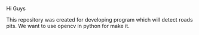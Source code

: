 Hi Guys

This repository was created for developing program which will detect roads pits.
We want to use opencv in python for make it.

